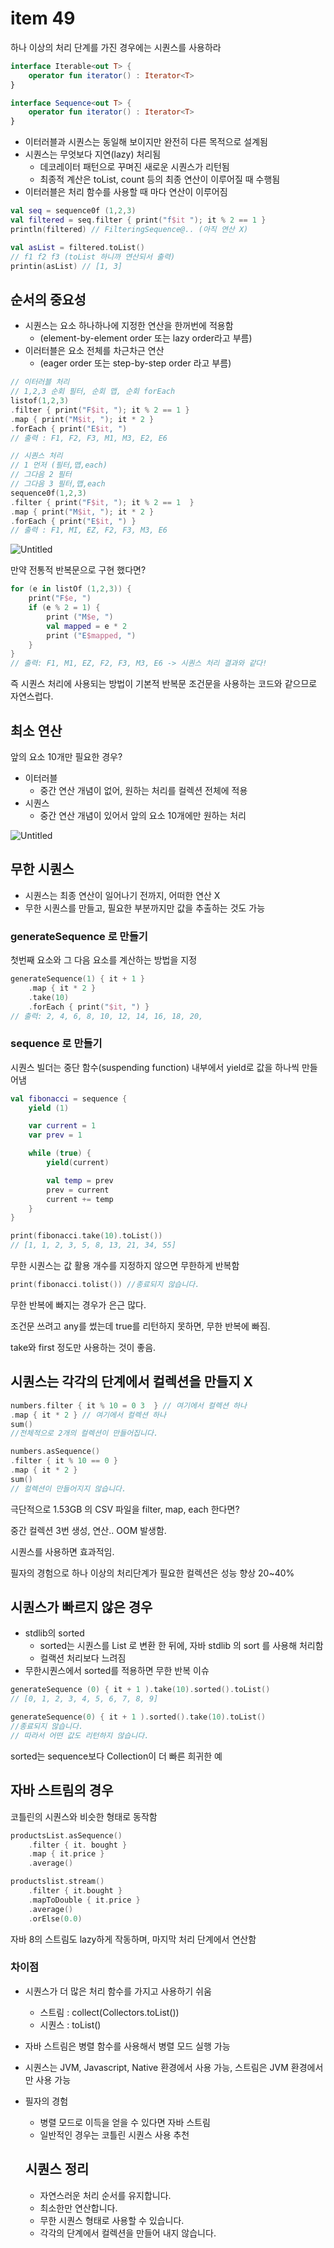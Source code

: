 # item 49

하나 이상의 처리 단계를 가진 경우에는 시퀀스를 사용하라

```kotlin
interface Iterable<out T> {
	operator fun iterator() : Iterator<T>
}

interface Sequence<out T> {
	operator fun iterator() : Iterator<T>
}
```

- 이터러블과 시퀀스는 동일해 보이지만 완전히 다른 목적으로 설계됨
- 시퀀스는 무엇보다 지연(lazy) 처리됨
    - 데코레이터 패턴으로 꾸며진 새로운 시퀀스가 리턴됨
    - 최종적 계산은 toList, count 등의 최종 연산이 이루어질 때 수행됨
- 이터러블은 처리 함수를 사용할 때 마다 연산이 이루어짐

```kotlin
val seq = sequence0f (1,2,3)
val filtered = seq.filter { print("f$it "); it % 2 == 1 }
println(filtered) // FilteringSequence@.. (아직 연산 X)

val asList = filtered.toList()
// f1 f2 f3 (toList 하니까 연산되서 출력)
printin(asList) // [1, 3]
```

## 순서의 중요성

- 시퀀스는 요소 하나하나에 지정한 연산을 한꺼번에 적용함
    - (element-by-element order 또는 lazy order라고 부름)
- 이러터블은 요소 전체를 차근차근 연산
    - (eager order 또는 step-by-step order 라고 부름)

```kotlin
// 이터러블 처리
// 1,2,3 순회 필터, 순회 맵, 순회 forEach
listof(1,2,3)
.filter { print("F$it, "); it % 2 == 1 }
.map { print("M$it, "); it * 2 }
.forEach { print("E$it, ")
// 출력 : F1, F2, F3, M1, M3, E2, E6

// 시퀀스 처리
// 1 먼저 (필터,맵,each)
// 그다음 2 필터
// 그다음 3 필터,맵,each
sequence0f(1,2,3)
.filter { print("F$it, "); it % 2 == 1  }
.map { print("M$it, "); it * 2 }
.forEach { print("E$it, ") }
// 출력 : F1, MI, EZ, F2, F3, M3, E6
```

![Untitled](item%2049%203eb867152482407da19e741710cece2f/Untitled.png)

만약 전통적 반복문으로 구현 했다면?

```kotlin
for (e in listOf (1,2,3)) {
	print("F$e, ")
	if (e % 2 = 1) {
		print ("M$e, ")
		val mapped = e * 2
		print ("E$mapped, ")
	}
}
// 출력: F1, M1, EZ, F2, F3, M3, E6 -> 시퀀스 처리 결과와 같다!
```

즉 시퀀스 처리에 사용되는 방법이 기본적 반복문 조건문을 사용하는 코드와 같으므로 자연스럽다.

## 최소 연산

앞의 요소 10개만 필요한 경우?

- 이터러블
    - 중간 연산 개념이 없어, 원하는 처리를 컬렉션 전체에 적용
- 시퀀스
    - 중간 연산 개념이 있어서 앞의 요소 10개에만 원하는 처리

![Untitled](item%2049%203eb867152482407da19e741710cece2f/Untitled%201.png)

## 무한 시퀀스

- 시퀀스는 최종 연산이 일어나기 전까지, 어떠한 연산 X
- 무한 시퀀스를 만들고, 필요한 부분까지만 값을 추출하는 것도 가능

### generateSequence 로 만들기

첫번째 요소와 그 다음 요소를 계산하는 방법을 지정

```kotlin
generateSequence(1) { it + 1 }
	.map { it * 2 }
	.take(10)
	.forEach { print("$it, ") }
// 출력: 2, 4, 6, 8, 10, 12, 14, 16, 18, 20,
```

### sequence 로 만들기

시퀀스 빌더는 중단 함수(suspending function) 내부에서 yield로 값을 하나씩 만들어냄

```kotlin
val fibonacci = sequence {
	yield (1)

	var current = 1
	var prev = 1

	while (true) {
		yield(current)

		val temp = prev
		prev = current
		current += temp
	}
}

print(fibonacci.take(10).toList())
// [1, 1, 2, 3, 5, 8, 13, 21, 34, 55]
```

무한 시퀀스는 값 활용 개수를 지정하지 않으면 무한하게 반복함

```kotlin
print(fibonacci.tolist()) //종료되지 않습니다.
```

무한 반복에 빠지는 경우가 은근 많다.

조건문 쓰려고 any를 썼는데 true를 리턴하지 못하면, 무한 반복에 빠짐.

take와 first 정도만 사용하는 것이 좋음.

## 시퀀스는 각각의 단계에서 컬렉션을 만들지 X

```kotlin
numbers.filter { it % 10 = 0 3  } // 여기에서 컬렉션 하나
.map { it * 2 } // 여기에서 컬렉션 하나
sum()
//전체적으로 2개의 컬렉션이 만들어집니다.

numbers.asSequence()
.filter { it % 10 == 0 }
.map { it * 2 }
sum()
// 컬렉션이 만들어지지 않습니다.
```

극단적으로 1.53GB 의 CSV 파일을 filter, map, each 한다면?

중간 컬렉션 3번 생성, 연산.. OOM 발생함.

시퀀스를 사용하면 효과적임.

필자의 경험으로 하나 이상의 처리단계가 필요한 컬렉션은 성능 향상 20~40%

## 시퀀스가 빠르지 않은 경우

- stdlib의 sorted
    - sorted는 시퀀스를 List 로 변환 한 뒤에, 자바 stdlib 의 sort 를 사용해 처리함
    - 컬랙션 처리보다 느려짐
- 무한시퀀스에서 sorted를 적용하면 무한 반복 이슈

```kotlin
generateSequence (0) { it + 1 ).take(10).sorted().toList()
// [0, 1, 2, 3, 4, 5, 6, 7, 8, 9]

generateSequence(0) { it + 1 ).sorted().take(10).toList()
//종료되지 않습니다.
// 따라서 어떤 값도 리턴하지 않습니다.
```

sorted는 sequence보다 Collection이 더 빠른 희귀한 예

## 자바 스트림의 경우

코틀린의 시퀀스와 비슷한 형태로 동작함

```kotlin
productsList.asSequence()
	.filter { it. bought }
	.map { it.price }
	.average()

productslist.stream()
	.filter { it.bought }
	.mapToDouble { it.price }
	.average()
	.orElse(0.0)
```

자바 8의 스트림도 lazy하게 작동하며, 마지막 처리 단계에서 연산함

### 차이점

- 시퀀스가 더 많은 처리 함수를 가지고 사용하기 쉬움
    - 스트림 : collect(Collectors.toList())
    - 시퀀스 : toList()
- 자바 스트림은 병렬 함수를 사용해서 병렬 모드 실행 가능
- 시퀀스는 JVM, Javascript, Native 환경에서 사용 가능, 스트림은 JVM 환경에서만 사용 가능
- 필자의 경험
    - 병렬 모드로 이득을 얻을 수 있다면 자바 스트림
    - 일반적인 경우는 코틀린 시퀀스 사용 추천
    
    ## 시퀀스 정리
    
    - 자연스러운 처리 순서를 유지합니다.
    - 최소한만 연산합니다.
    - 무한 시퀀스 형태로 사용할 수 있습니다.
    - 각각의 단계에서 컬렉션을 만들어 내지 않습니다.